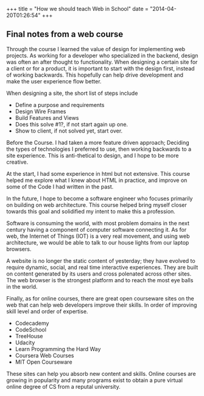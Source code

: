 +++
title = "How we should teach Web in School"
date = "2014-04-20T01:26:54"
+++

Final notes from a web course
----

Through the course I learned the value of design for implementing web projects. As working for a developer who specialized in the backend, design was often an after thought to functionality. When designing a certain site for a client or for a product, it is important to start with the design first, instead of working backwards. This hopefully can help drive development and make the user experience flow better.

When designing a site, the short list of steps include

- Define a purpose and requirements
- Design Wire Frames
- Build Features and Views
- Does this solve #1?, if not start again up one.
- Show to client, if not solved yet, start over.

Before the Course. I had taken a more feature driven approach; Deciding the types of technologies I preferred to use, then working backwards to a site experience. This is anti-thetical to design, and I hope to be more creative.

At the start, I had some experience in html but not extensive. This course helped me explore what I knew about HTML in practice, and improve on some of the Code I had written in the past.


In the future, I hope to become a software engineer who focuses primarily on building on web architecture. This course helped bring myself closer towards this goal and solidified my intent to make this a profession.

Software is consuming the world, with most problem domains in the next century having a component of computer software connecting it. As for web, the Internet of Things (IOT) is a very real movement, and using web architecture, we would be able to talk to our house lights from our laptop browsers.

A website is no longer the static content of yesterday; they have evolved to require dynamic, social, and real time interactive experiences. They are built on content generated by its users and cross polenated across other sites. The web browser is the strongest platform and to reach the most eye balls in the world.

Finally, as for online courses, there are great open courseware sites on the web that can help web developers improve their skills. In order of improving skill level and order of expertise.

- Codecademy
- CodeSchool
- TreeHouse
- Udacity
- Learn Programming the Hard Way
- Coursera Web Courses
- MIT Open Courseware


These sites can help you absorb new content and skills. Online courses are growing in popularity and many programs exist to obtain a pure virtual online degree of CS from a reputal university.
